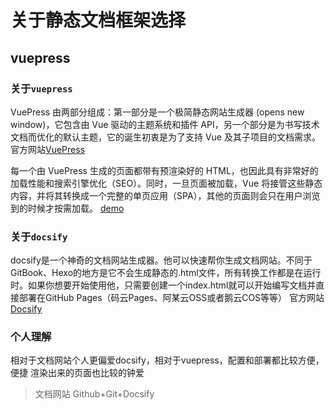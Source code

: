 # 关于静态文档框架选择
## vuepress 
### 关于`vuepress`
VuePress 由两部分组成：第一部分是一个极简静态网站生成器 (opens new window)，它包含由 Vue 驱动的主题系统和插件 API，另一个部分是为书写技术文档而优化的默认主题，它的诞生初衷是为了支持 Vue 及其子项目的文档需求。
官方网站[VuePress](https://vuepress.vuejs.org/zh/)

每一个由 VuePress 生成的页面都带有预渲染好的 HTML，也因此具有非常好的加载性能和搜索引擎优化（SEO）。同时，一旦页面被加载，Vue 将接管这些静态内容，并将其转换成一个完整的单页应用（SPA），其他的页面则会只在用户浏览到的时候才按需加载。
[demo](https://note.maimaio.cn/#/)
### 关于`docsify`
docsify是一个神奇的文档网站生成器。他可以快速帮你生成文档网站。不同于GitBook、Hexo的地方是它不会生成静态的.html文件，所有转换工作都是在运行时。如果你想要开始使用他，只需要创建一个index.html就可以开始编写文档并直接部署在GitHub Pages（码云Pages、阿某云OSS或者鹅云COS等等）
官方网站[Docsify](https://docsify.js.org/#/)
### 个人理解
相对于文档网站个人更偏爱docsify，相对于vuepress，配置和部署都比较方便，便捷
渲染出来的页面也比较的钟爱
> 文档网站 Github+Git+Docsify




